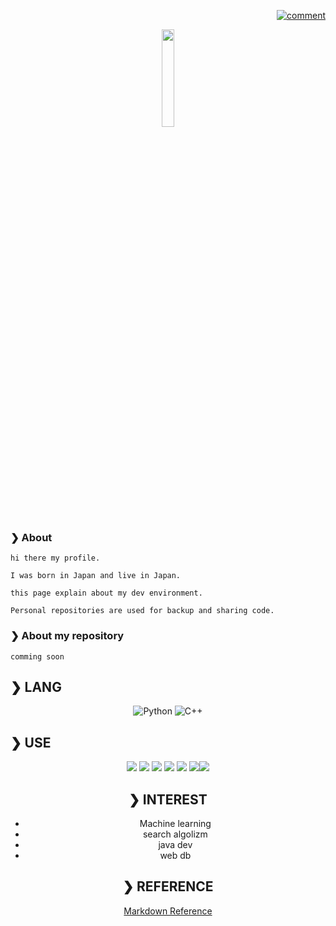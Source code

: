 <p align="right">
<a href="https://twitter.com/twitter" target="blank">
    <img src="https://img.shields.io/twitter/follow/twitter?logo=twitter&style=flat-square" alt="comment" />
</a>
</p>
<div align="center">
        <img src="https://user-images.githubusercontent.com/49393142/173489505-e23e40eb-0994-4366-96da-e21d3e75fdef.jpg" width="20%">
</div>

### ❯ About

```
hi there my profile.

I was born in Japan and live in Japan.

this page explain about my dev environment.

Personal repositories are used for backup and sharing code.
```
### ❯ About my repository

```
comming soon
```

## ❯ LANG
<div align="center">

![Python](https://img.shields.io/badge/Python-377bAB?style=flat-square&logo=python&logoColor=white)
![C++](https://img.shields.io/badge/C++-Solutions-blue.svg?style=flat&logo=c%2B%2B)
    

<div align="left">
    
## ❯ USE
<div align="center">

<img src="https://img.shields.io/static/v1?label=OS&message=mac%20/%20Windows&color=blue&style=flat-square"/> <img src="https://img.shields.io/static/v1?label=Editor&message=VSCode&color=green&style=flat-square"/> <img src="https://img.shields.io/static/v1?label=Browser&message=Chrome%20&color=orange&style=flat-square"/> <img src="https://img.shields.io/static/v1?label=Keyboard&message=vamillo&color=lightgray&style=flat-square"/> <img src="https://img.shields.io/static/v1?label=Display&message=benQ&color=black&style=flat-square"/> <img src="https://img.shields.io/static/v1?label=Mouse&message=G pro X superlight&color=brown&style=flat-square"/><img src="https://img.shields.io/static/v1?label=Sound&message=sennheiser&color=white&style=flat-square"/>
</div>
</div>
    
## ❯ INTEREST
    
   - Machine learning
   - search algolizm
   - java dev
   - web db
    
## ❯ REFERENCE

[Markdown Reference](https://qiita.com/Qiita/items/c686397e4a0f4f11683d#codepen)
    
<!--

**Taguwa/Taguwa** is a ✨ _special_ ✨ repository because its `README.md` (this file) appears on your GitHub profile.

Here are some ideas to get you started:

![os](https://img.shields.io/badge/-Windows-0078D6.svg?logo=windows&style=flat)
- 🔭 I’m currently working on ...
- 🌱 I’m currently learning ...
- 👯 I’m looking to collaborate on ...
- 🤔 I’m looking for help with ...
- 💬 Ask me about ...
- 📫 How to reach me: ...
- 😄 Pronouns: ...
- ⚡ Fun fact: ...
- -->
